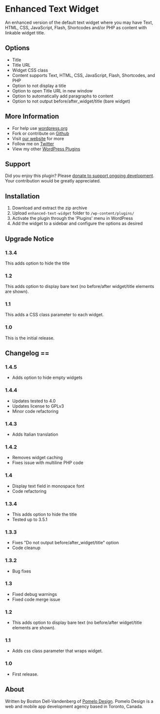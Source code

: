 # Enhanced Text Widget

An enhanced version of the default text widget where you may have Text, HTML, CSS, JavaScript, Flash, Shortcodes and/or PHP as content with linkable widget title.

## Options

* Title
* Title URL
* Widget CSS class
* Content supports Text, HTML, CSS, JavaScript, Flash, Shortcodes, and PHP
* Option to not display a title
* Option to open Title URL in new window
* Option to automatically add paragraphs to content
* Option to not output before/after_widget/title (bare widget)

## More Information

* For help use [wordpress.org](http://wordpress.org/support/plugin/enhanced-text-widget/)
* Fork or contribute on [Github](https://github.com/bostondv/enhanced-text-widget/)
* Visit [our website](http://pomelodesign.com/) for more
* Follow me on [Twitter](http://twitter.com/bostondv/)
* View my other [WordPress Plugins](http://profiles.wordpress.org/bostondv/)

## Support

Did you enjoy this plugin? Please [donate to support ongoing development](http://pomelodesign.com/donate/). Your contribution would be greatly appreciated.

## Installation

1. Download and extract the zip archive
2. Upload `enhanced-text-widget` folder to `/wp-content/plugins/`
3. Activate the plugin through the 'Plugins' menu in WordPress
4. Add the widget to a sidebar and configure the options as desired

## Upgrade Notice

### 1.3.4
This adds option to hide the title

### 1.2
This adds option to display bare text (no before/after widget/title elements are shown).

### 1.1
This adds a CSS class parameter to each widget.

### 1.0
This is the initial release.

## Changelog ==

### 1.4.5
* Adds option to hide empty widgets

### 1.4.4
* Updates tested to 4.0
* Updates license to GPLv3
* Minor code refactoring

### 1.4.3
* Adds Italian translation

### 1.4.2
* Removes widget caching
* Fixes issue with multiline PHP code

### 1.4
* Display text field in monospace font
* Code refactoring

### 1.3.4
* This adds option to hide the title
* Tested up to 3.5.1

### 1.3.3
* Fixes "Do not output before/after_widget/title" option
* Code cleanup

### 1.3.2
* Bug fixes

### 1.3
* Fixed debug warnings
* Fixed code merge issue

### 1.2
* This adds option to display bare text (no before/after widget/title elements are shown).

### 1.1
* Adds css class parameter that wraps widget.

### 1.0
* First release.

## About

Written by Boston Dell-Vandenberg of [Pomelo Design](http://www.pomelodesign.com). Pomelo Design is a web and mobile app development agency based in Toronto, Canada.